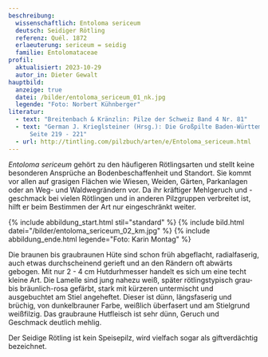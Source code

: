 ```yaml
---
beschreibung:
  wissenschaftlich: Entoloma sericeum
  deutsch: Seidiger Rötling
  referenz: Quél. 1872
  erlaeuterung: sericeum = seidig
  familie: Entolomataceae
profil:
  aktualisiert: 2023-10-29
  autor_in: Dieter Gewalt
hauptbild:
  anzeige: true
  datei: /bilder/entoloma_sericeum_01_nk.jpg
  legende: "Foto: Norbert Kühnberger"
literatur:
  - text: "Breitenbach & Kränzlin: Pilze der Schweiz Band 4 Nr. 81"
  - text: "German J. Krieglsteiner (Hrsg.): Die Großpilte Baden-Württembergs Band 4,
      Seite 219 - 221"
  - url: http://tintling.com/pilzbuch/arten/e/Entoloma_sericeum.html
---
```

*Entoloma sericeum* gehört zu den häufigeren Rötlingsarten und stellt keine besonderen Ansprüche an Bodenbeschaffenheit und Standort. Sie kommt vor allen auf grasigen Flächen wie Wiesen, Weiden, Gärten, Parkanlagen oder an Weg- und Waldwegrändern vor. Da ihr kräftiger Mehlgeruch und -geschmack bei vielen Rötlingen und in anderen Pilzgruppen verbreitet ist, hilft er beim Bestimmen der Art nur eingeschränkt weiter.

{% include abbildung_start.html stil="standard" %}
{% include bild.html datei="/bilder/entoloma_sericeum_02_km.jpg" %}
{% include abbildung_ende.html legende="Foto: Karin Montag" %}

Die braunen bis graubraunen Hüte sind schon früh abgeflacht, radialfaserig, auch etwas durchscheinend gerieft und an den Rändern oft abwärts gebogen. Mit nur 2 - 4 cm Hutdurhmesser handelt es sich um eine techt kleine Art. Die Lamelle sind jung nahezu weiß, später rötlingstypisch grau- bis bräunlich-rosa gefärbt, stark mit kürzeren untermischt und ausgebuchtet am Stiel angeheftet. Dieser ist dünn, längsfaserig und brüchig, von dunkelbrauner Farbe, weißlich überfasert und am Stielgrund weißfilzig. Das graubraune Hutfleisch ist sehr dünn, Geruch und Geschmack deutlich mehlig.

Der Seidige Rötling ist kein Speisepilz, wird vielfach sogar als giftverdächtig bezeichnet.